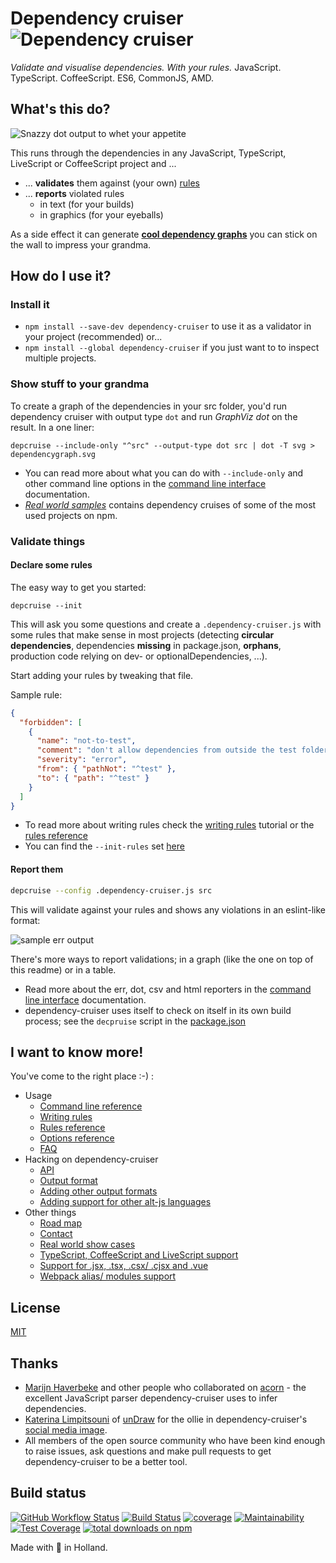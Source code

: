 # Dependency cruiser ![Dependency cruiser](https://raw.githubusercontent.com/sverweij/dependency-cruiser/master/doc/assets/ZKH-Dependency-recolored-160.png)

_Validate and visualise dependencies. With your rules._ JavaScript. TypeScript. CoffeeScript. ES6, CommonJS, AMD.

## What's this do?

![Snazzy dot output to whet your appetite](https://raw.githubusercontent.com/sverweij/dependency-cruiser/master/doc/assets/sample-dot-output.png)

This runs through the dependencies in any JavaScript, TypeScript, LiveScript or CoffeeScript project and ...

- ... **validates** them against (your own) [rules](./doc/rules-reference.md)
- ... **reports** violated rules
  - in text (for your builds)
  - in graphics (for your eyeballs)

As a side effect it can generate [**cool dependency graphs**](./doc/real-world-samples.md)
you can stick on the wall to impress your grandma.

## How do I use it?

### Install it

- `npm install --save-dev dependency-cruiser` to use it as a validator in your project (recommended) or...
- `npm install --global dependency-cruiser` if you just want to to inspect multiple projects.

### Show stuff to your grandma

To create a graph of the dependencies in your src folder, you'd run dependency
cruiser with output type `dot` and run _GraphViz dot_ on the result. In
a one liner:

```shell
depcruise --include-only "^src" --output-type dot src | dot -T svg > dependencygraph.svg
```

- You can read more about what you can do with `--include-only` and other command line
  options in the [command line interface](./doc/cli.md) documentation.
- _[Real world samples](./doc/real-world-samples.md)_
  contains dependency cruises of some of the most used projects on npm.

### Validate things

#### Declare some rules

The easy way to get you started:

```shell
depcruise --init
```

This will ask you some questions and create a `.dependency-cruiser.js` with some
rules that make sense in most projects (detecting **circular dependencies**,
dependencies **missing** in package.json, **orphans**, production code relying on
dev- or optionalDependencies, ...).

Start adding your rules by tweaking that file.

Sample rule:

```json
{
  "forbidden": [
    {
      "name": "not-to-test",
      "comment": "don't allow dependencies from outside the test folder to test",
      "severity": "error",
      "from": { "pathNot": "^test" },
      "to": { "path": "^test" }
    }
  ]
}
```

- To read more about writing rules check the
  [writing rules](./doc/rules-tutorial.md) tutorial
  or the [rules reference](./doc/rules-reference.md)
- You can find the `--init-rules` set [here](./doc/rules.starter.json)

#### Report them

```sh
depcruise --config .dependency-cruiser.js src
```

This will validate against your rules and shows any violations in an eslint-like format:

![sample err output](https://raw.githubusercontent.com/sverweij/dependency-cruiser/master/doc/assets/sample-err-output.png)

There's more ways to report validations; in a graph (like the one on top of this
readme) or in a table.

- Read more about the err, dot, csv and html reporters in the
  [command line interface](./doc/cli.md)
  documentation.
- dependency-cruiser uses itself to check on itself in its own build process;
  see the `decpruise` script in the
  [package.json](https://github.com/sverweij/dependency-cruiser/blob/master/package.json#L64)

## I want to know more!

You've come to the right place :-) :

- Usage
  - [Command line reference](./doc/cli.md)
  - [Writing rules](./doc/rules-tutorial.md)
  - [Rules reference](./doc/rules-reference.md)
  - [Options reference](./doc/options-reference.md)
  - [FAQ](./doc/faq.md)
- Hacking on dependency-cruiser
  - [API](./doc/api.md)
  - [Output format](./doc/output-format.md)
  - [Adding other output formats](./doc/faq.md#q-how-do-i-add-a-new-output-format)
  - [Adding support for other alt-js languages](./doc/faq.md#q-how-do-i-add-support-for-my-favorite-alt-js-language)
- Other things
  - [Road map](https://github.com/sverweij/dependency-cruiser/projects/1)
  - [Contact](./doc/faq.md#contact)
  - [Real world show cases](./doc/real-world-samples.md)
  - [TypeScript, CoffeeScript and LiveScript support](./doc/faq.md#features)
  - [Support for .jsx, .tsx, .csx/ .cjsx and .vue](./doc/faq.md#q-im-developing-in-react-and-use-jsx-tsx-csx-cjsx-how-do-i-get-that-to-work)
  - [Webpack alias/ modules support](./doc/faq.md#q-does-this-work-with-webpack-configs-eg-alias-and-modules)

## License

[MIT](LICENSE)

## Thanks

- [Marijn Haverbeke](http://marijnhaverbeke.nl) and other people who
  collaborated on [acorn](https://github.com/ternjs/acorn) -
  the excellent JavaScript parser dependency-cruiser uses to infer
  dependencies.
- [Katerina Limpitsouni](https://twitter.com/ninaLimpi) of [unDraw](https://undraw.co/)
  for the ollie in dependency-cruiser's
  [social media image](https://repository-images.githubusercontent.com/74299372/239ed080-370b-11ea-8fe7-140cf7b90a33).
- All members of the open source community who have been kind enough to raise issues,
  ask questions and make pull requests to get dependency-cruiser to be a better
  tool.

## Build status

[![GitHub Workflow Status](https://img.shields.io/github/workflow/status/sverweij/dependency-cruiser/linting%20%26%20test%20coverage%20-%20linux?label=actions&logo=github)](https://github.com/sverweij/dependency-cruiser/actions)
[![Build Status](https://travis-ci.org/sverweij/dependency-cruiser.svg?branch=master)](https://travis-ci.org/sverweij/dependency-cruiser)
[![coverage](https://gitlab.com/sverweij/dependency-cruiser/badges/master/coverage.svg)](https://gitlab.com/sverweij/dependency-cruiser/builds)
[![Maintainability](https://api.codeclimate.com/v1/badges/93035ef5fba33901d479/maintainability)](https://codeclimate.com/github/sverweij/dependency-cruiser/maintainability)
[![Test Coverage](https://api.codeclimate.com/v1/badges/93035ef5fba33901d479/test_coverage)](https://codeclimate.com/github/sverweij/dependency-cruiser/test_coverage)
[![total downloads on npm](https://img.shields.io/npm/dt/dependency-cruiser.svg?maxAge=2591999)](https://npmjs.com/package/dependency-cruiser)

Made with :metal: in Holland.
